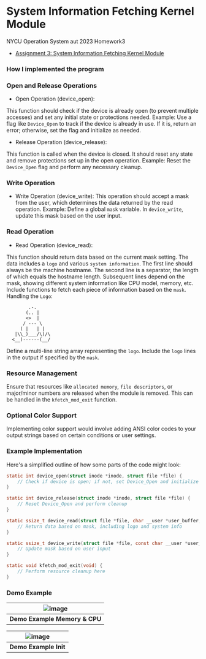 System Information Fetching Kernel Module
===

NYCU Operation System aut 2023 Homework3

* [Assignment 3: System Information Fetching Kernel Module](https://hackmd.io/@a3020008/r1Txj5ES6)

### How I implemented the program 
### Open and Release Operations
* Open Operation (device_open):

This function should check if the device is already open (to prevent multiple accesses) and set any initial state or protections needed.
Example: Use a flag like `Device_Open` to track if the device is already in use. If it is, return an error; otherwise, set the flag and initialize as needed.

* Release Operation (device_release):

This function is called when the device is closed. It should reset any state and remove protections set up in the open operation.
Example: Reset the `Device_Open` flag and perform any necessary cleanup.

### Write Operation

* Write Operation (device_write):
This operation should accept a mask from the user, which determines the data returned by the read operation.
Example: Define a global `mask` variable. In `device_write`, update this mask based on the user input.

### Read Operation

* Read Operation (device_read):

This function should return data based on the current mask setting. The data includes a `logo` and various `system information`.
The first line should always be the machine hostname.
The second line is a separator, the length of which equals the hostname length.
Subsequent lines depend on the mask, showing different system information like CPU model, memory, etc.
Include functions to fetch each piece of information based on the `mask`.
Handling the `Logo`:
```
        .-.        
       (.. |       
       <>  |       
      / --- \      
     ( |   | |     
   |\\_)___/\)/\   
  <__)------(__/   
```
Define a multi-line string array representing the `logo`.
Include the `logo` lines in the output if specified by the `mask`.

### Resource Management
Ensure that resources like `allocated memory`, `file descriptors`, or major/minor numbers are released when the module is removed.
This can be handled in the `kfetch_mod_exit` function.

### Optional Color Support
Implementing color support would involve adding ANSI color codes to your output strings based on certain conditions or user settings.

### Example Implementation
Here's a simplified outline of how some parts of the code might look:

``` C
static int device_open(struct inode *inode, struct file *file) {
    // Check if device is open; if not, set Device_Open and initialize
}

static int device_release(struct inode *inode, struct file *file) {
    // Reset Device_Open and perform cleanup
}

static ssize_t device_read(struct file *file, char __user *user_buffer, size_t count, loff_t *position) {
    // Return data based on mask, including logo and system info
}

static ssize_t device_write(struct file *file, const char __user *user_buffer, size_t count, loff_t *position) {
    // Update mask based on user input
}

static void kfetch_mod_exit(void) {
    // Perform resource cleanup here
}
```
### Demo Example


| ![image](https://github.com/CodeStone1125/Kernel_Module/assets/72511296/6a039a0a-7212-44ff-9a0a-a3ed407918a0) |
|:-----------------------------------:|
| **Demo Example Memory & CPU** |


| ![image](https://github.com/CodeStone1125/Kernel_Module/assets/72511296/988dc484-06d7-4748-a87f-48b5dafdf4a7) |
|:-----------------------------------:|
| **Demo Example Init** |
